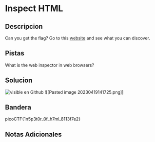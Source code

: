 # Inspect HTML

## Descripcion
Can you get the flag? Go to this [website](http://saturn.picoctf.net:55825/) and see what you can discover.

## Pistas
What is the web inspector in web browsers?

## Solucion 
![visible en Github](https://github.com/Alexlife2002003/ChallengesCTF/blob/main/Retos-Seguridad/SegundoParcial/Pasted%20image%2020230419141725.png)
![[Pasted image 20230419141725.png]]
## Bandera
picoCTF{1n5p3t0r_0f_h7ml_8113f7e2}

## Notas Adicionales 
